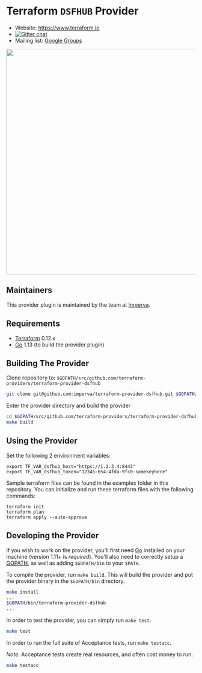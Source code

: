 Terraform `DSFHUB` Provider
=========================

- Website: https://www.terraform.io
- [![Gitter chat](https://badges.gitter.im/hashicorp-terraform/Lobby.png)](https://gitter.im/hashicorp-terraform/Lobby)
- Mailing list: [Google Groups](http://groups.google.com/group/terraform-tool)

<img src="https://upload.wikimedia.org/wikipedia/commons/thumb/0/04/Terraform_Logo.svg/768px-Terraform_Logo.svg.png" width="600px">

Maintainers
-----------

This provider plugin is maintained by the team at [Imperva](https://www.imperva.com/).

Requirements
------------

-	[Terraform](https://www.terraform.io/downloads.html) 0.12.x
-	[Go](https://golang.org/doc/install) 1.13 (to build the provider plugin)

Building The Provider
---------------------

Clone repository to: `$GOPATH/src/github.com/terraform-providers/terraform-provider-dsfhub`

```sh
git clone git@github.com:imperva/terraform-provider-dsfhub.git $GOPATH/src/github.com/terraform-providers/terraform-provider-dsfhub
```

Enter the provider directory and build the provider

```sh
cd $GOPATH/src/github.com/terraform-providers/terraform-provider-dsfhub
make build
```

Using the Provider
---------------------------
Set the following 2 environment variables: 
```
export TF_VAR_dsfhub_host="https://1.2.3.4:8443"
export TF_VAR_dsfhub_token="12345-654-4fda-9fc0-somekeyhere"
```
Sample terraform files can be found in the examples folder in this repository.  You can initialize and run these terraform files with the following commands:
```
terraform init
terraform plan
terraform apply --auto-approve
```

Developing the Provider
---------------------------

If you wish to work on the provider, you'll first need [Go](http://www.golang.org) installed on your machine (version 1.11+ is *required*). You'll also need to correctly setup a [GOPATH](http://golang.org/doc/code.html#GOPATH), as well as adding `$GOPATH/bin` to your `$PATH`.

To compile the provider, run `make build`. This will build the provider and put the provider binary in the `$GOPATH/bin` directory.

```sh
make install
...
$GOPATH/bin/terraform-provider-dsfhub
...
```

In order to test the provider, you can simply run `make test`.

```sh
make test
```

In order to run the full suite of Acceptance tests, run `make testacc`.

*Note:* Acceptance tests create real resources, and often cost money to run.

```sh
make testacc
```